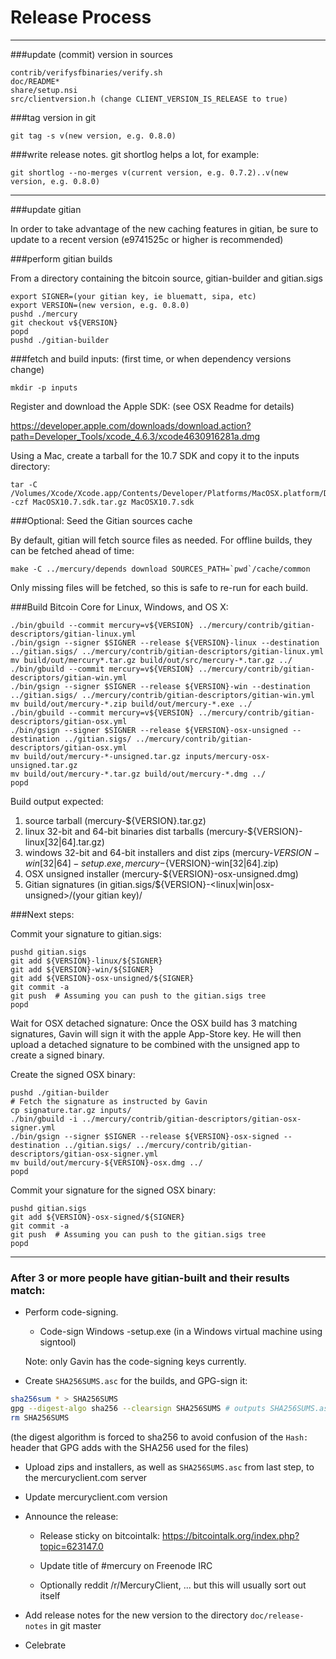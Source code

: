 Release Process
====================


* * *

###update (commit) version in sources

	contrib/verifysfbinaries/verify.sh
	doc/README*
	share/setup.nsi
	src/clientversion.h (change CLIENT_VERSION_IS_RELEASE to true)

###tag version in git

	git tag -s v(new version, e.g. 0.8.0)

###write release notes. git shortlog helps a lot, for example:

	git shortlog --no-merges v(current version, e.g. 0.7.2)..v(new version, e.g. 0.8.0)

* * *

###update gitian

 In order to take advantage of the new caching features in gitian, be sure to update to a recent version (e9741525c or higher is recommended)

###perform gitian builds

 From a directory containing the bitcoin source, gitian-builder and gitian.sigs

	export SIGNER=(your gitian key, ie bluematt, sipa, etc)
	export VERSION=(new version, e.g. 0.8.0)
	pushd ./mercury
	git checkout v${VERSION}
	popd
	pushd ./gitian-builder

###fetch and build inputs: (first time, or when dependency versions change)

	mkdir -p inputs

 Register and download the Apple SDK: (see OSX Readme for details)

 https://developer.apple.com/downloads/download.action?path=Developer_Tools/xcode_4.6.3/xcode4630916281a.dmg

 Using a Mac, create a tarball for the 10.7 SDK and copy it to the inputs directory:

	tar -C /Volumes/Xcode/Xcode.app/Contents/Developer/Platforms/MacOSX.platform/Developer/SDKs/ -czf MacOSX10.7.sdk.tar.gz MacOSX10.7.sdk

###Optional: Seed the Gitian sources cache

  By default, gitian will fetch source files as needed. For offline builds, they can be fetched ahead of time:

	make -C ../mercury/depends download SOURCES_PATH=`pwd`/cache/common

  Only missing files will be fetched, so this is safe to re-run for each build.

###Build Bitcoin Core for Linux, Windows, and OS X:

	./bin/gbuild --commit mercury=v${VERSION} ../mercury/contrib/gitian-descriptors/gitian-linux.yml
	./bin/gsign --signer $SIGNER --release ${VERSION}-linux --destination ../gitian.sigs/ ../mercury/contrib/gitian-descriptors/gitian-linux.yml
	mv build/out/mercury*.tar.gz build/out/src/mercury-*.tar.gz ../
	./bin/gbuild --commit mercury=v${VERSION} ../mercury/contrib/gitian-descriptors/gitian-win.yml
	./bin/gsign --signer $SIGNER --release ${VERSION}-win --destination ../gitian.sigs/ ../mercury/contrib/gitian-descriptors/gitian-win.yml
	mv build/out/mercury-*.zip build/out/mercury-*.exe ../
	./bin/gbuild --commit mercury=v${VERSION} ../mercury/contrib/gitian-descriptors/gitian-osx.yml
	./bin/gsign --signer $SIGNER --release ${VERSION}-osx-unsigned --destination ../gitian.sigs/ ../mercury/contrib/gitian-descriptors/gitian-osx.yml
	mv build/out/mercury-*-unsigned.tar.gz inputs/mercury-osx-unsigned.tar.gz
	mv build/out/mercury-*.tar.gz build/out/mercury-*.dmg ../
	popd
  Build output expected:

  1. source tarball (mercury-${VERSION}.tar.gz)
  2. linux 32-bit and 64-bit binaries dist tarballs (mercury-${VERSION}-linux[32|64].tar.gz)
  3. windows 32-bit and 64-bit installers and dist zips (mercury-${VERSION}-win[32|64]-setup.exe, mercury-${VERSION}-win[32|64].zip)
  4. OSX unsigned installer (mercury-${VERSION}-osx-unsigned.dmg)
  5. Gitian signatures (in gitian.sigs/${VERSION}-<linux|win|osx-unsigned>/(your gitian key)/

###Next steps:

Commit your signature to gitian.sigs:

	pushd gitian.sigs
	git add ${VERSION}-linux/${SIGNER}
	git add ${VERSION}-win/${SIGNER}
	git add ${VERSION}-osx-unsigned/${SIGNER}
	git commit -a
	git push  # Assuming you can push to the gitian.sigs tree
	popd

  Wait for OSX detached signature:
	Once the OSX build has 3 matching signatures, Gavin will sign it with the apple App-Store key.
	He will then upload a detached signature to be combined with the unsigned app to create a signed binary.

  Create the signed OSX binary:

	pushd ./gitian-builder
	# Fetch the signature as instructed by Gavin
	cp signature.tar.gz inputs/
	./bin/gbuild -i ../mercury/contrib/gitian-descriptors/gitian-osx-signer.yml
	./bin/gsign --signer $SIGNER --release ${VERSION}-osx-signed --destination ../gitian.sigs/ ../mercury/contrib/gitian-descriptors/gitian-osx-signer.yml
	mv build/out/mercury-${VERSION}-osx.dmg ../
	popd

Commit your signature for the signed OSX binary:

	pushd gitian.sigs
	git add ${VERSION}-osx-signed/${SIGNER}
	git commit -a
	git push  # Assuming you can push to the gitian.sigs tree
	popd

-------------------------------------------------------------------------

### After 3 or more people have gitian-built and their results match:

- Perform code-signing.

    - Code-sign Windows -setup.exe (in a Windows virtual machine using signtool)

  Note: only Gavin has the code-signing keys currently.

- Create `SHA256SUMS.asc` for the builds, and GPG-sign it:
```bash
sha256sum * > SHA256SUMS
gpg --digest-algo sha256 --clearsign SHA256SUMS # outputs SHA256SUMS.asc
rm SHA256SUMS
```
(the digest algorithm is forced to sha256 to avoid confusion of the `Hash:` header that GPG adds with the SHA256 used for the files)

- Upload zips and installers, as well as `SHA256SUMS.asc` from last step, to the mercuryclient.com server

- Update mercuryclient.com version

- Announce the release:

  - Release sticky on bitcointalk: https://bitcointalk.org/index.php?topic=623147.0

  - Update title of #mercury on Freenode IRC

  - Optionally reddit /r/MercuryClient, ... but this will usually sort out itself

- Add release notes for the new version to the directory `doc/release-notes` in git master

- Celebrate
